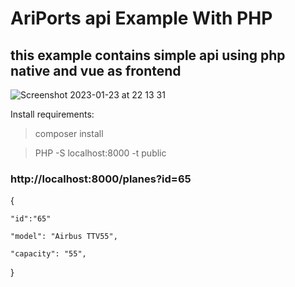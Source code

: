 # AriPorts api Example  With PHP

## this example contains simple api using php native and vue as frontend 

![Screenshot 2023-01-23 at 22 13 31](https://user-images.githubusercontent.com/86893073/214151560-5883accb-ba9f-4712-8cdc-d984e4bad97f.png)


Install requirements:

> composer install

> PHP -S localhost:8000 -t public

### http://localhost:8000/planes?id=65

{

    "id":"65"

    "model": "Airbus TTV55",

    "capacity": "55",
    
}

